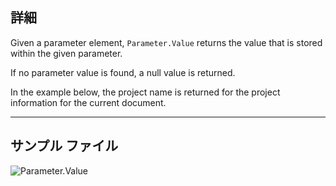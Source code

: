 ## 詳細
Given a parameter element, `Parameter.Value` returns the value that is stored within the given parameter.

If no parameter value is found, a null value is returned.

In the example below, the project name is returned for the project information for the current document.

___
## サンプル ファイル

![Parameter.Value](./Revit.Elements.Parameter.Value_img.jpg)
